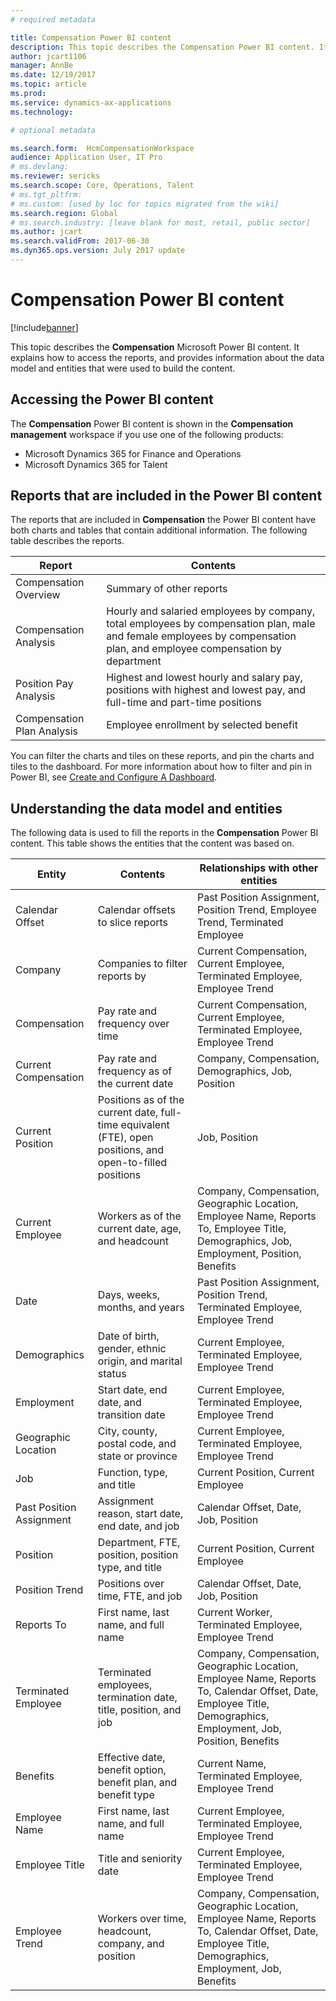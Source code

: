 ```yaml
---
# required metadata

title: Compensation Power BI content
description: This topic describes the Compensation Power BI content. It explains how to access the reports, and provides information about the data model and entities that were used to build the content.
author: jcart1106 
manager: AnnBe
ms.date: 12/19/2017
ms.topic: article
ms.prod: 
ms.service: dynamics-ax-applications
ms.technology: 

# optional metadata

ms.search.form:  HcmCompensationWorkspace
audience: Application User, IT Pro
# ms.devlang: 
ms.reviewer: sericks
ms.search.scope: Core, Operations, Talent
# ms.tgt_pltfrm: 
# ms.custom: [used by loc for topics migrated from the wiki]
ms.search.region: Global
# ms.search.industry: [leave blank for most, retail, public sector]
ms.author: jcart
ms.search.validFrom: 2017-06-30 
ms.dyn365.ops.version: July 2017 update 
---
```


# Compensation Power BI content

[!include[banner](../includes/banner.md)]

This topic describes the **Compensation** Microsoft Power BI content. It explains how to access the reports, and provides information about the data model and entities that were used to build the content.

## Accessing the Power BI content
The **Compensation** Power BI content is shown in the **Compensation management** workspace if you use one of the following products:

- Microsoft Dynamics 365 for Finance and Operations
- Microsoft Dynamics 365 for Talent

## Reports that are included in the Power BI content
The reports that are included in **Compensation** the Power BI content have both charts and tables that contain additional information. The following table describes the reports.

| Report                     | Contents |
|----------------------------|----------|
| Compensation Overview      | Summary of other reports |
| Compensation Analysis      | Hourly and salaried employees by company, total employees by compensation plan, male and female employees by compensation plan, and employee compensation by department |
| Position Pay Analysis      | Highest and lowest hourly and salary pay, positions with highest and lowest pay, and full-time and part-time positions |
| Compensation Plan Analysis | Employee enrollment by selected benefit |

You can filter the charts and tiles on these reports, and pin the charts and tiles to the dashboard. For more information about how to filter and pin in Power BI, see [Create and Configure A Dashboard](https://powerbi.microsoft.com/en-us/guided-learning/powerbi-learning-4-2-create-configure-dashboards).


## Understanding the data model and entities
The following data is used to fill the reports in the **Compensation** Power BI content. This table shows the entities that the content was based on.

| Entity                   | Contents                                                                                                   | Relationships with other entities |
|--------------------------|------------------------------------------------------------------------------------------------------------|-----------------------------------|
| Calendar Offset          | Calendar offsets to slice reports                                                                          | Past Position Assignment, Position Trend, Employee Trend, Terminated Employee |
| Company                  | Companies to filter reports by                                                                             | Current Compensation, Current Employee, Terminated Employee, Employee Trend |
| Compensation             | Pay rate and frequency over time                                                                           | Current Compensation, Current Employee, Terminated Employee, Employee Trend |
| Current Compensation     | Pay rate and frequency as of the current date                                                              | Company, Compensation, Demographics, Job, Position |
| Current Position         | Positions as of the current date, full-time equivalent (FTE), open positions, and open-to-filled positions | Job, Position |
| Current Employee         | Workers as of the current date, age, and headcount                                                         | Company, Compensation, Geographic Location, Employee Name, Reports To, Employee Title, Demographics, Job, Employment, Position, Benefits |
| Date                     | Days, weeks, months, and years                                                                             | Past Position Assignment, Position Trend, Terminated Employee, Employee Trend |
| Demographics             | Date of birth, gender, ethnic origin, and marital status                                                   | Current Employee, Terminated Employee, Employee Trend |
| Employment               | Start date, end date, and transition date                                                                  | Current Employee, Terminated Employee, Employee Trend |
| Geographic Location      | City, county, postal code, and state or province                                                           | Current Employee, Terminated Employee, Employee Trend |
| Job                      | Function, type, and title                                                                                  | Current Position, Current Employee |
| Past Position Assignment | Assignment reason, start date, end date, and job                                                           | Calendar Offset, Date, Job, Position |
| Position                 | Department, FTE, position, position type, and title                                                        | Current Position, Current Employee |
| Position Trend           | Positions over time, FTE, and job                                                                          | Calendar Offset, Date, Job, Position |
| Reports To               | First name, last name, and full name                                                                       | Current Worker, Terminated Employee, Employee Trend |
| Terminated Employee      | Terminated employees, termination date, title, position, and job                                             | Company, Compensation, Geographic Location, Employee Name, Reports To, Calendar Offset, Date, Employee Title, Demographics, Employment, Job, Position, Benefits |
| Benefits                 | Effective date, benefit option, benefit plan, and benefit type                                             | Current Name, Terminated Employee, Employee Trend |
| Employee Name            | First name, last name, and full name                                                                       | Current Employee, Terminated Employee, Employee Trend |
| Employee Title           | Title and seniority date                                                                                   | Current Employee, Terminated Employee, Employee Trend |
| Employee Trend           | Workers over time, headcount, company, and position                                                        | Company, Compensation, Geographic Location, Employee Name, Reports To, Calendar Offset, Date, Employee Title, Demographics, Employment, Job, Benefits |


